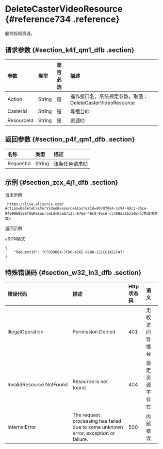 # DeleteCasterVideoResource {#reference734 .reference}

删除视频资源。

## 请求参数 {#section_k4f_qm1_dfb .section}

|参数|类型|是否必选|描述|
|:-|:-|:---|:-|
|Action|String|是|操作接口名，系统规定参数，取值：DeleteCasterVideoResource|
|CasterId|String|是|导播台ID|
|ResourceId|String|是|资源ID|

## 返回参数 {#section_p4f_qm1_dfb .section}

|名称|类型|描述|
|:-|:-|:-|
|RequestId|String|该条任务请求ID|

## 示例 {#section_zcx_4j1_dfb .section}

请求示例

```
 https://live.aliyuncs.com?Action=DeleteCasterVideoResource&CasterId=80787064-1c94-4dc1-85ce-9409960a9bf0&ResourceId=05ab713c-676e-49c0-96ce-cc408da1b314&<公共请求参数>
```

返回示例

JSON格式

```
{
    "RequestId": "CF60DB6A-7FD6-426E-9288-122CC1A52FA7"
}
```

## 特殊错误码 {#section_w32_ln3_dfb .section}

|错误代码|描述|Http 状态码|语义|
|:---|:-|:-------|:-|
|IllegalOperation|Permission Denied|401|无权访问导播台|
|InvalidResource.NotFound|Resource is not found.|404|指定资源不存在|
|InternalError|The request processing has failed due to some unknown error, exception or failure.|500|内部错误|

